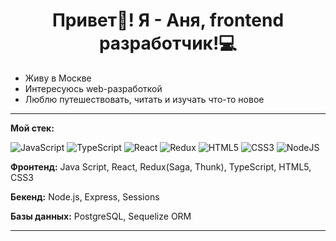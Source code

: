 <h1 align="center">Привет👋! Я - Аня, frontend разработчик!💻</h1>

<ul>
	<li>Живу в Москве</li> 
	<li>Интересуюсь web-разработкой</li> 
	<li>Люблю путешествовать, читать и изучать что-то новое</li>
</ul>

***

<b>Мой стек:</b>

![JavaScript](https://img.shields.io/badge/javascript-%23323330.svg?style=for-the-badge&logo=javascript&logoColor=%23F7DF1E)
![TypeScript](https://img.shields.io/badge/typescript-%23007ACC.svg?style=for-the-badge&logo=typescript&logoColor=white)
![React](https://img.shields.io/badge/react-%2320232a.svg?style=for-the-badge&logo=react&logoColor=%2361DAFB)
![Redux](https://img.shields.io/badge/redux-%23593d88.svg?style=for-the-badge&logo=redux&logoColor=white)
![HTML5](https://img.shields.io/badge/html5-%23E34F26.svg?style=for-the-badge&logo=html5&logoColor=white)
![CSS3](https://img.shields.io/badge/css3-%231572B6.svg?style=for-the-badge&logo=css3&logoColor=white)
![NodeJS](https://img.shields.io/badge/node.js-6DA55F?style=for-the-badge&logo=node.js&logoColor=white)

<p><b>Фронтенд:</b> Java Script, React, Redux(Saga, Thunk), TypeScript, HTML5, CSS3 </p>
<p><b>Бекенд:</b> Node.js, Express, Sessions </p>
<p><b>Базы данных:</b> PostgreSQL, Sequelize ORM </p>

***





